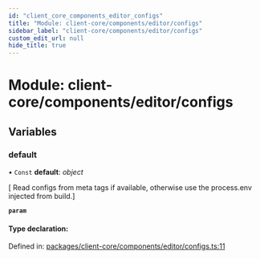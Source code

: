```yaml
---
id: "client_core_components_editor_configs"
title: "Module: client-core/components/editor/configs"
sidebar_label: "client-core/components/editor/configs"
custom_edit_url: null
hide_title: true
---
```


# Module: client-core/components/editor/configs

## Variables

### default

• `Const` **default**: *object*

[ Read configs from meta tags if available, otherwise use the process.env injected from build.]

**`param`** 

#### Type declaration:

Defined in: [packages/client-core/components/editor/configs.ts:11](https://github.com/xr3ngine/xr3ngine/blob/5c3dcaef1/packages/client-core/components/editor/configs.ts#L11)
